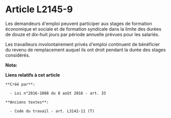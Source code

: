 # Article L2145-9

Les demandeurs d'emploi peuvent participer aux stages de formation économique et sociale et de formation syndicale dans la
limite des durées de douze et dix-huit jours par période annuelle prévues pour les salariés.

Les travailleurs involontairement privés d'emploi continuent de bénéficier du revenu de remplacement auquel ils ont droit
pendant la durée des stages considérés.

**Nota:**



**Liens relatifs à cet article**

	**Créé par**:

	  - Loi n°2016-1088 du 8 août 2016 - art. 33

	**Anciens textes**:

	  - Code du travail - art. L3142-11 (T)
